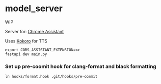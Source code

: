 # model_server
WIP

Server for: [Chrome Assistant](https://github.com/DanielSawczuk/chrome-assistant)

Uses [Kokoro](https://huggingface.co/hexgrad/Kokoro-82M) for TTS

```
export CORS_ASSISTANT_EXTENSION=<>
fastapi dev main.py
```

### Set up pre-coomit hook for clang-format and black formatting
```
ln hooks/format.hook .git/hooks/pre-commit
```